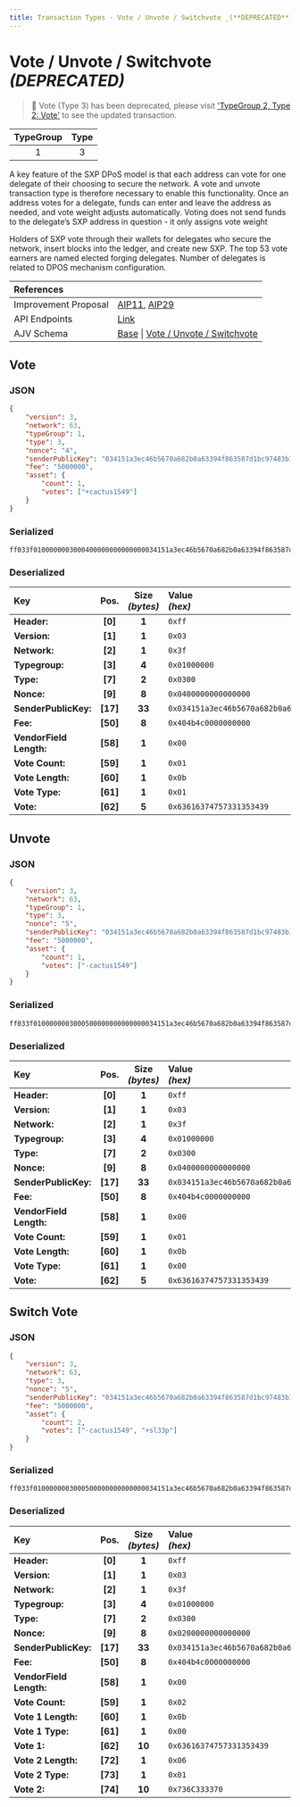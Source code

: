 ```yaml
---
title: Transaction Types - Vote / Unvote / Switchvote _(**DEPRECATED**)_
---
```


# Vote / Unvote / Switchvote _(**DEPRECATED**)_

> 🛑 Vote (Type 3) has been deprecated, please visit ['TypeGroup 2, Type 2: Vote'](/docs/core/transactions/types/vote) to see the updated transaction.

| TypeGroup | Type  |
| :-------: | :---: |
|     1     |   3   |

A key feature of the SXP DPoS model is that each address can vote for one delegate of their choosing to secure the network. A vote and unvote transaction type is therefore necessary to enable this functionality. Once an address votes for a delegate, funds can enter and leave the address as needed, and vote weight adjusts automatically. Voting does not send funds to the delegate’s SXP address in question - it only assigns vote weight

Holders of SXP vote through their wallets for delegates who secure the network, insert blocks into the ledger, and create new SXP. The top 53 vote earners are named elected forging delegates. Number of delegates is related to DPOS mechanism configuration.

| References           |                                                                                                                                                                                                                                                                                                                                        |
| :------------------- | :------------------------------------------------------------------------------------------------------------------------------------------------------------------------------------------------------------------------------------------------------------------------------------------------------------------------------------- |
| Improvement Proposal | [AIP11](https://github.com/ArkEcosystem/AIPs/blob/master/AIPS/aip-11.md), [AIP29](https://github.com/ArkEcosystem/AIPs/blob/master/AIPS/aip-29.md)                                                                                                                                                                                     |
| API Endpoints        | [Link](/docs/api/public-rest-api/endpoints/transactions)                                                                                                                                                                                                                                                                               |
| AJV Schema           | [Base](https://github.com/Solar-network/core/blob/0c03aaf1feebb77bd33117110c358636bf14d9c0/packages/crypto/src/transactions/types/schemas.ts#L17-L46) \| [Vote / Unvote / Switchvote](https://github.com/Solar-network/core/blob/0c03aaf1feebb77bd33117110c358636bf14d9c0/packages/crypto/src/transactions/types/schemas.ts#L126-L148) |

## Vote

### JSON

```json
{
    "version": 3,
    "network": 63,
    "typeGroup": 1,
    "type": 3,
    "nonce": "4",
    "senderPublicKey": "034151a3ec46b5670a682b0a63394f863587d1bc97483b1b6c70eb58e7f0aed192",
    "fee": "5000000",
    "asset": {
        "count": 1,
        "votes": ["+cactus1549"]
    }
}
```

### Serialized

```shell
ff033f0100000003000400000000000000034151a3ec46b5670a682b0a63394f863587d1bc97483b1b6c70eb58e7f0aed192404b4c000000000000010b0163616374757331353439
```

### Deserialized

| Key                     |   Pos.   | Size<br/>_(bytes)_ | Value<br/>_(hex)_                                                      |
| :---------------------- | :------: | :----------------: | :--------------------------------------------------------------------- |
| **Header:**             | **[0]**  |       **1**        | `0xff`                                                                 |
| **Version:**            | **[1]**  |       **1**        | `0x03`                                                                 |
| **Network:**            | **[2]**  |       **1**        | `0x3f`                                                                 |
| **Typegroup:**          | **[3]**  |       **4**        | `0x01000000`                                                           |
| **Type:**               | **[7]**  |       **2**        | `0x0300`                                                               |
| **Nonce:**              | **[9]**  |       **8**        | `0x0400000000000000`                                                   |
| **SenderPublicKey:**    | **[17]** |       **33**       | `0x034151a3ec46b5670a682b0a63394f863587d1bc97483b1b6c70eb58e7f0aed192` |
| **Fee:**                | **[50]** |       **8**        | `0x404b4c0000000000`                                                   |
| **VendorField Length:** | **[58]** |       **1**        | `0x00`                                                                 |
| **Vote Count:**         | **[59]** |       **1**        | `0x01`                                                                 |
| **Vote Length:**        | **[60]** |       **1**        | `0x0b`                                                                 |
| **Vote Type:**          | **[61]** |       **1**        | `0x01`                                                                 |
| **Vote:**               | **[62]** |       **5**        | `0x63616374757331353439`                                               |

## Unvote

### JSON

```json
{
    "version": 3,
    "network": 63,
    "typeGroup": 1,
    "type": 3,
    "nonce": "5",
    "senderPublicKey": "034151a3ec46b5670a682b0a63394f863587d1bc97483b1b6c70eb58e7f0aed192",
    "fee": "5000000",
    "asset": {
        "count": 1,
        "votes": ["-cactus1549"]
    }
}
```

### Serialized

```shell
ff033f0100000003000500000000000000034151a3ec46b5670a682b0a63394f863587d1bc97483b1b6c70eb58e7f0aed192404b4c000000000000010b0063616374757331353439
```

### Deserialized

| Key                     |   Pos.   | Size<br/>_(bytes)_ | Value<br/>_(hex)_                                                      |
| :---------------------- | :------: | :----------------: | :--------------------------------------------------------------------- |
| **Header:**             | **[0]**  |       **1**        | `0xff`                                                                 |
| **Version:**            | **[1]**  |       **1**        | `0x03`                                                                 |
| **Network:**            | **[2]**  |       **1**        | `0x3f`                                                                 |
| **Typegroup:**          | **[3]**  |       **4**        | `0x01000000`                                                           |
| **Type:**               | **[7]**  |       **2**        | `0x0300`                                                               |
| **Nonce:**              | **[9]**  |       **8**        | `0x0400000000000000`                                                   |
| **SenderPublicKey:**    | **[17]** |       **33**       | `0x034151a3ec46b5670a682b0a63394f863587d1bc97483b1b6c70eb58e7f0aed192` |
| **Fee:**                | **[50]** |       **8**        | `0x404b4c0000000000`                                                   |
| **VendorField Length:** | **[58]** |       **1**        | `0x00`                                                                 |
| **Vote Count:**         | **[59]** |       **1**        | `0x01`                                                                 |
| **Vote Length:**        | **[60]** |       **1**        | `0x0b`                                                                 |
| **Vote Type:**          | **[61]** |       **1**        | `0x00`                                                                 |
| **Vote:**               | **[62]** |       **5**        | `0x63616374757331353439`                                               |

## Switch Vote

### JSON

```json
{
    "version": 3,
    "network": 63,
    "type": 3,
    "nonce": "5",
    "senderPublicKey": "034151a3ec46b5670a682b0a63394f863587d1bc97483b1b6c70eb58e7f0aed192",
    "fee": "5000000",
    "asset": {
        "count": 2,
        "votes": ["-cactus1549", "+sl33p"]
    }
}
```

### Serialized

```shell
ff033f0100000003000500000000000000034151a3ec46b5670a682b0a63394f863587d1bc97483b1b6c70eb58e7f0aed192404b4c000000000000020b00636163747573313534390601736c333370
```

### Deserialized

| Key                     |   Pos.   | Size<br/>_(bytes)_ | Value<br/>_(hex)_                                                      |
| :---------------------- | :------: | :----------------: | :--------------------------------------------------------------------- |
| **Header:**             | **[0]**  |       **1**        | `0xff`                                                                 |
| **Version:**            | **[1]**  |       **1**        | `0x03`                                                                 |
| **Network:**            | **[2]**  |       **1**        | `0x3f`                                                                 |
| **Typegroup:**          | **[3]**  |       **4**        | `0x01000000`                                                           |
| **Type:**               | **[7]**  |       **2**        | `0x0300`                                                               |
| **Nonce:**              | **[9]**  |       **8**        | `0x0200000000000000`                                                   |
| **SenderPublicKey:**    | **[17]** |       **33**       | `0x034151a3ec46b5670a682b0a63394f863587d1bc97483b1b6c70eb58e7f0aed192` |
| **Fee:**                | **[50]** |       **8**        | `0x404b4c0000000000`                                                   |
| **VendorField Length:** | **[58]** |       **1**        | `0x00`                                                                 |
| **Vote Count:**         | **[59]** |       **1**        | `0x02`                                                                 |
| **Vote 1 Length:**      | **[60]** |       **1**        | `0x0b`                                                                 |
| **Vote 1 Type:**        | **[61]** |       **1**        | `0x00`                                                                 |
| **Vote 1:**             | **[62]** |       **10**       | `0x63616374757331353439`                                               |
| **Vote 2 Length:**      | **[72]** |       **1**        | `0x06`                                                                 |
| **Vote 2 Type:**        | **[73]** |       **1**        | `0x01`                                                                 |
| **Vote 2:**             | **[74]** |       **10**       | `0x736C333370`                                                         |
